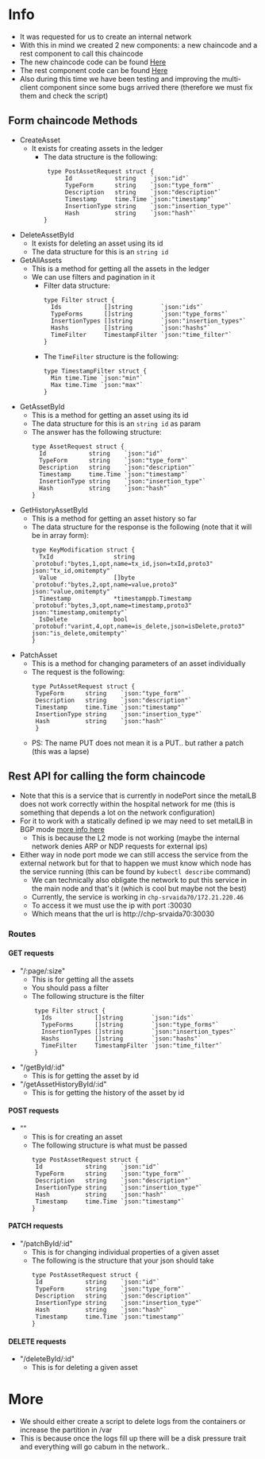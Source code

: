# Info
- It was requested for us to create an internal network
- With this in mind we created 2 new components: a new chaincode and a rest component to call this chaincode
- The new chaincode code can be found [Here](https://github.com/pedromnchunks35/form-chaincode)
- The rest component code can be found [Here](https://github.com/pedromnchunks35/hospital-rest)
- Also during this time we have been testing and improving the multi-client component since some bugs arrived there (therefore we must fix them and check the script)

## Form chaincode Methods
- CreateAsset
  - It exists for creating assets in the ledger
    - The data structure is the following:
      ```
       type PostAssetRequest struct {
            Id            string    `json:"id"`
            TypeForm      string    `json:"type_form"`
            Description   string    `json:"description"`
            Timestamp     time.Time `json:"timestamp"`
            InsertionType string    `json:"insertion_type"`
            Hash          string    `json:"hash"`
      }
      ```
- DeleteAssetById
  - It exists for deleting an asset using its id
  - The data structure for this is an `string id`
- GetAllAssets
  - This is a method for getting all the assets in the ledger
  - We can use filters and pagination in it
    - Filter data structure:  
      ```
      type Filter struct {
        Ids            []string        `json:"ids"`
        TypeForms      []string        `json:"type_forms"`
        InsertionTypes []string        `json:"insertion_types"`
        Hashs          []string        `json:"hashs"`
        TimeFilter     TimestampFilter `json:"time_filter"`
      }
      ```
     - The `TimeFilter` structure is the following:
        ```
        type TimestampFilter struct {
          Min time.Time `json:"min"`
          Max time.Time `json:"max"`
        } 
        ```
- GetAssetById
  - This is a method for getting an asset using its id
  - The data structure for this is an `string id` as param
  - The answer has the following structure:
    ```
    type AssetRequest struct {
	  Id            string    `json:"id"`
	  TypeForm      string    `json:"type_form"`
	  Description   string    `json:"description"`
	  Timestamp     time.Time `json:"timestamp"`
	  InsertionType string    `json:"insertion_type"`
	  Hash          string    `json:"hash"`
    } 
    ```
- GetHistoryAssetById
  - This is a method for getting an asset history so far
  - The data structure for the response is the following (note that it will be in array form):
    ```
    type KeyModification struct {
	  TxId                 string                 `protobuf:"bytes,1,opt,name=tx_id,json=txId,proto3" json:"tx_id,omitempty"`
	  Value                []byte                 `protobuf:"bytes,2,opt,name=value,proto3" json:"value,omitempty"`
	  Timestamp            *timestamppb.Timestamp `protobuf:"bytes,3,opt,name=timestamp,proto3" json:"timestamp,omitempty"`
	  IsDelete             bool                   `protobuf:"varint,4,opt,name=is_delete,json=isDelete,proto3" json:"is_delete,omitempty"`
    }
    ```
- PatchAsset
  - This is a method for changing parameters of an asset individually
  - The request is the following:
    ```
    type PutAssetRequest struct {
     TypeForm      string    `json:"type_form"`
     Description   string    `json:"description"`
     Timestamp     time.Time `json:"timestamp"`
     InsertionType string    `json:"insertion_type"`
     Hash          string    `json:"hash"`
     }
    ```
  - PS: The name PUT does not mean it is a PUT.. but rather a patch (this was a lapse)

## Rest API for calling the form chaincode 
- Note that this is a service that is currently in nodePort since the metalLB does not work correctly within the hospital network for me (this is something that depends a lot on the network configuration)
- For it to work with a statically defined ip we may need to set metalLB in BGP mode [more info here](https://metallb.universe.tf/configuration/_advanced_bgp_configuration/)
  - This is because the L2 mode is not working (maybe the internal network denies ARP or NDP requests for external ips)
- Either way in node port mode we can still access the service from the external network but for that to happen we must know which node has the service running (this can be found by `kubectl describe` command)
  - We can technically also obligate the network to put this service in the main node and that's it (which is cool but maybe not the best) 
  - Currently, the service is working in `chp-srvaida70/172.21.220.46`
  - To access it we must use the ip with port :30030
  - Which means that the url is http://chp-srvaida70:30030
### Routes
#### GET requests
- "/:page/:size"
  - This is for getting all the assets
  - You should pass a filter
  - The following structure is the filter
  ```
      type Filter struct {
	    Ids            []string        `json:"ids"`
	    TypeForms      []string        `json:"type_forms"`
	    InsertionTypes []string        `json:"insertion_types"`
	    Hashs          []string        `json:"hashs"`
	    TimeFilter     TimestampFilter `json:"time_filter"`
      }
  ```
- "/getById/:id"
  - This is for getting the asset by id
- "/getAssetHistoryById/:id"
  - This is for getting the history of the asset by id

#### POST requests
- ""
  - This is for creating an asset
  - The following structure is what must be passed
    ``` 
    type PostAssetRequest struct {
     Id            string    `json:"id"`
     TypeForm      string    `json:"type_form"`
     Description   string    `json:"description"`
     InsertionType string    `json:"insertion_type"`
     Hash          string    `json:"hash"`
     Timestamp     time.Time `json:"timestamp"`
    }
    ```

#### PATCH requests
- "/patchById/:id"
  - This is for changing individual properties of a given asset
  - The following is the structure that your json should take
    ``` 
    type PostAssetRequest struct {
     Id            string    `json:"id"`
     TypeForm      string    `json:"type_form"`
     Description   string    `json:"description"`
     InsertionType string    `json:"insertion_type"`
     Hash          string    `json:"hash"`
     Timestamp     time.Time `json:"timestamp"`
    }
    ```
    
#### DELETE requests
- "/deleteById/:id"
  - This is for deleting a given asset


# More
- We should either create a script to delete logs from the containers or increase the partition in /var
- This is because once the logs fill up there will be a disk pressure trait and everything will go cabum in the network..
